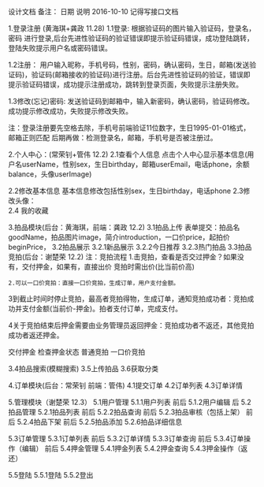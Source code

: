 设计文档
备注：
日期	说明
2016-10-10	记得写接口文档
	
	

1.登录注册 (黄海琪+龚政  11.28)
1.1登录:
根据验证码的图片输入验证码，登录名，密码 进行登录,后台先进性验证码的验证错误即提示验证码错误，成功登陆跳转，登陆失败提示用户名或密码错误。

 1.2注册：
用户输入昵称，手机号码，性别，密码，确认密码，生日，邮箱(发送验证码)，验证码(邮箱接收的验证码)进行注册。后台先进性验证码的验证，错误即提示验证码错误，成功提示注册成功，跳转到登录页面，失败提示注册失败。

1.3修改(忘记)密码: 
发送验证码到邮箱中，输入新密码，确认密码，验证码修改。成功提示修改成功，失败提示修改失败。

注：登录注册要先空格去除，手机号前端验证11位数字，生日1995-01-01格式，邮箱正则匹配
	后期再做：检测登录名，邮箱，手机号是否被注册过。




2.个人中心：(常荣钊+管伟  12.2)
2.1查看个人信息
点击个人中心显示基本信息(用户名userName，性别sex，生日birthday，邮箱userEmail，电话phone，余额balance，头像userImage)

2.2修改基本信息
	基本信息修改包括性别sex，生日birthday，电话phone
2.3修改头像：	
2.4 我的收藏



3.拍品模块(后台：黄海琪，前端：龚政  12.2)
3.1拍品上传
表单提交：拍品名goodName，拍品图片image，简介introduction，一口价price，起拍价beginPrice，
3.2拍品展示
3.2.1新品展示
3.2.2今日推荐
3.2.3热门拍品
3.3拍品竞拍(后台：谢楚荣   12.2)
注：竞拍流程
	1.击竞拍，查看是否交过押金？如果没有，交付押金，如果有，直接出价
竞拍时需出价(比当前价高)
	
	2.可以一口价竞拍：直接一口价竞拍，生成订单，用户支付金额。

3到截止时间时停止竞拍，最高者竞拍得物，生成订单，通知竞拍成功者：竞拍成功并支付金额(当前价-押金)。拍者支付订单，完成支付。

4关于竞拍结束后押金需要由业务管理员返回押金：竞拍成功者不返还，其他竞拍成功者返还押金。

交付押金
检查押金状态
普通竞拍
一口价竞拍

3.4拍品搜索(模糊搜索)
3.5上传拍品
3.6获取分类



4.订单模块(后台：常荣钊 前端：管伟) 
4.1提交订单
4.2订单列表
4.3订单详情



5.管理模块（谢楚荣   12.3）
5.1用户管理
	5.1.1用户列表  前后
	5.1.2用户编辑  后
5.2拍品管理
	5.2.1拍品列表  前后
	5.2.2拍品查询  前后
	5.2.3拍品审核（包括上架） 前后
	5.2.4拍品下架   前后
	5.2.5拍品添加
	5.2.6拍品详细信息

5.3订单管理
	5.3.1订单列表   前后
	5.3.2订单详情
	5.3.3订单查询   前后
	5.3.4订单操作（编辑）  前后
5.4押金管理
	5.4.1押金列表
	5.4.2押金查询
	5.4.3押金操作（返还）
		
5.5登陆
	5.5.1登陆
	5.5.2登出

